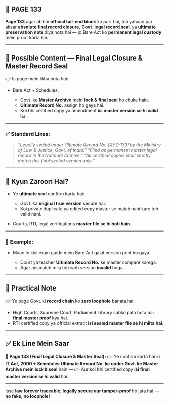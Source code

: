 ## 📄 **PAGE 133**

**Page 133** agar ab bhi **official tail-end block** ka part hai, toh yahaan par aksar **absolute final record closure**, **Govt. legal record seal**, ya **ultimate preservation note** diya hota hai — jo Bare Act ko **permanent legal custody** mein proof karta hai.

---

## 🔹 **Possible Content — Final Legal Closure & Master Record Seal**

👉 Is page mein likha hota hai:

* Bare Act + Schedules:

  * Govt. ke **Master Archive** mein **lock & final seal** ho chuke hain.
  * **Ultimate Record No.** assign ho gaya hai.
  * Koi bhi certified copy ya amendment **isi master version se hi valid** hai.

---

### ✅ **Standard Lines:**

> *“Legally sealed under Ultimate Record No. \[XYZ-133] by the Ministry of Law & Justice, Govt. of India.”*
> *“Filed as permanent master legal record in the National Archive.”*
> *“All certified copies shall strictly match this final sealed version only.”*

---

## 🔹 **Kyun Zaroori Hai?**

* Ye **ultimate seal** confirm karta hai:

  * Govt. ka **original true version** secure hai.
  * Koi private duplicate ya edited copy master se match nahi kare toh valid nahi.
* Courts, RTI, legal verifications **master file se hi hoti hain**.

---

### 🧩 **Example:**

* Maan lo kisi exam guide mein Bare Act galat version print ho gaya.

  * Court ya teacher **Ultimate Record No.** se master compare karega.
  * Agar mismatch mila toh woh version **invalid** hoga.

---

## 🔹 **Practical Note**

👉 Ye page Govt. ki **record chain** ko **zero loophole** banata hai:

* High Courts, Supreme Court, Parliament Library sabko pata hota hai **final master proof** kya hai.
* RTI certified copy ya official extract **isi sealed master file se hi milta hai**.

---

## ✅ **Ek Line Mein Saar**

📌 **Page 133 (Final Legal Closure & Master Seal):**
👉 Ye confirm karta hai ki **IT Act, 2000 + Schedules** **Ultimate Record No. ke under Govt. ke Master Archive mein lock & seal** hain —
👉 Aur koi bhi certified copy **isi final master version se hi valid** hai.

---

Isse **law forever traceable, legally secure aur tamper-proof** ho jata hai — **no fake, no loophole!**
